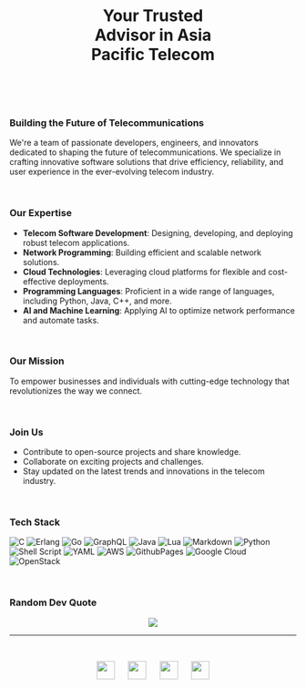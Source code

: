<h1 align="center" border="0">Your Trusted<br>Advisor in Asia<br>Pacific Telecom<br>&nbsp;</h1>

<br>

### Building the Future of Telecommunications

We're a team of passionate developers, engineers, and innovators dedicated to shaping the future of telecommunications. We specialize in crafting innovative software solutions that drive efficiency, reliability, and user experience in the ever-evolving telecom industry.

<br>

### Our Expertise

- **Telecom Software Development**: Designing, developing, and deploying robust telecom applications.
- **Network Programming**: Building efficient and scalable network solutions.
- **Cloud Technologies**: Leveraging cloud platforms for flexible and cost-effective deployments.
- **Programming Languages**: Proficient in a wide range of languages, including Python, Java, C++, and more.
- **AI and Machine Learning**: Applying AI to optimize network performance and automate tasks.

<br>

### Our Mission

To empower businesses and individuals with cutting-edge technology that revolutionizes the way we connect.

<br>

### Join Us

- Contribute to open-source projects and share knowledge.
- Collaborate on exciting projects and challenges.
- Stay updated on the latest trends and innovations in the telecom industry.

<br>

### Tech Stack
![C](https://img.shields.io/badge/c-%2300599C.svg?style=for-the-badge&logo=c&logoColor=white) ![Erlang](https://img.shields.io/badge/Erlang-white.svg?style=for-the-badge&logo=erlang&logoColor=a90533) ![Go](https://img.shields.io/badge/go-%2300ADD8.svg?style=for-the-badge&logo=go&logoColor=white) ![GraphQL](https://img.shields.io/badge/-GraphQL-E10098?style=for-the-badge&logo=graphql&logoColor=white) ![Java](https://img.shields.io/badge/java-%23ED8B00.svg?style=for-the-badge&logo=openjdk&logoColor=white) ![Lua](https://img.shields.io/badge/lua-%232C2D72.svg?style=for-the-badge&logo=lua&logoColor=white) ![Markdown](https://img.shields.io/badge/markdown-%23000000.svg?style=for-the-badge&logo=markdown&logoColor=white) ![Python](https://img.shields.io/badge/python-3670A0?style=for-the-badge&logo=python&logoColor=ffdd54) ![Shell Script](https://img.shields.io/badge/shell_script-%23121011.svg?style=for-the-badge&logo=gnu-bash&logoColor=white) ![YAML](https://img.shields.io/badge/yaml-%23ffffff.svg?style=for-the-badge&logo=yaml&logoColor=151515) ![AWS](https://img.shields.io/badge/AWS-%23FF9900.svg?style=for-the-badge&logo=amazon-aws&logoColor=white) ![GithubPages](https://img.shields.io/badge/github%20pages-121013?style=for-the-badge&logo=github&logoColor=white) ![Google Cloud](https://img.shields.io/badge/GoogleCloud-%234285F4.svg?style=for-the-badge&logo=google-cloud&logoColor=white) ![OpenStack](https://img.shields.io/badge/Openstack-%23f01742.svg?style=for-the-badge&logo=openstack&logoColor=white)

<br>

### Random Dev Quote

<p align="center">
    <img src="https://quotes-github-readme.vercel.app/api?type=horizontal&theme=dark" />
</p>

- - -
<br>
<p align="center">
<a href="https://www.linkedin.com/company/infostam"><img src="https://ssl.gstatic.com/atari/images/sociallinks/linkedin_white_36dp.png" width="32"/></a>
&nbsp;&nbsp;&nbsp;&nbsp;
<a href="https://www.infostam.com"><img src="https://ssl.gstatic.com/atari/images/sociallinks/link_white_36dp.png" width="32"/></a>
&nbsp;&nbsp;&nbsp;&nbsp;
<a href="mailto:info@infostam.com?Subject=Let%27s%20Chat%20Tech%21"><img src="https://ssl.gstatic.com/atari/images/sociallinks/email_white_36dp.png" width="32"/></a>
&nbsp;&nbsp;&nbsp;&nbsp;
<a href="https://infostam.atlassian.net"><img src="https://pbs.twimg.com/profile_images/1832182590721196032/MxXtWalG_400x400.png" width="32"/></a>
</p>

